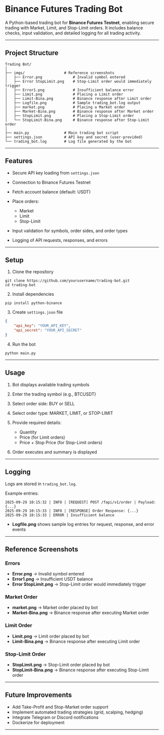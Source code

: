 # Binance Futures Trading Bot

A Python-based trading bot for **Binance Futures Testnet**, enabling secure trading with Market, Limit, and Stop-Limit orders. It includes balance checks, input validation, and detailed logging for all trading activity.

---

## Project Structure

```
Trading Bot/
│
├── imgs/                  # Reference screenshots
│   ├── Error.png              # Invalid symbol entered
│   ├── Error StopLimit.png    # Stop-Limit order would immediately trigger
│   ├── Error1.png             # Insufficient balance error
│   ├── Limit.png              # Placing a Limit order
│   ├── Limit-Bina.png         # Binance response after Limit order
│   ├── Logfile.png            # Sample trading_bot.log output
│   ├── market.png             # Placing a Market order
│   ├── Market-Bina.png        # Binance response after Market order
│   ├── StopLimit.png          # Placing a Stop-Limit order
│   └── StopLimit-Bina.png     # Binance response after Stop-Limit order
│
├── main.py                # Main trading bot script
├── settings.json          # API key and secret (user-provided)
└── trading_bot.log        # Log file generated by the bot
```

---

## Features

* Secure API key loading from `settings.json`
* Connection to Binance Futures Testnet
* Fetch account balance (default: USDT)
* Place orders:

  * Market
  * Limit
  * Stop-Limit
* Input validation for symbols, order sides, and order types
* Logging of API requests, responses, and errors

---

## Setup

1. Clone the repository

```
git clone https://github.com/yourusername/trading-bot.git
cd trading-bot
```

2. Install dependencies

```
pip install python-binance
```

3. Create `settings.json` file

```json
{
    "api_key": "YOUR_API_KEY",
    "api_secret": "YOUR_API_SECRET"
}
```

4. Run the bot

```
python main.py
```

---

## Usage

1. Bot displays available trading symbols

2. Enter the trading symbol (e.g., BTCUSDT)

3. Select order side: BUY or SELL

4. Select order type: MARKET, LIMIT, or STOP-LIMIT

5. Provide required details:

   * Quantity
   * Price (for Limit orders)
   * Price + Stop Price (for Stop-Limit orders)

6. Order executes and summary is displayed

---

## Logging

Logs are stored in `trading_bot.log`.

Example entries:

```
2025-09-29 10:15:32 | INFO | [REQUEST] POST /fapi/v1/order | Payload: {...}
2025-09-29 10:15:33 | INFO | [RESPONSE] Order Response: {...}
2025-09-29 10:15:33 | ERROR | Insufficient balance
```

* **Logfile.png** shows sample log entries for request, response, and error events

---

## Reference Screenshots

### Errors

* **Error.png** → Invalid symbol entered
* **Error1.png** → Insufficient USDT balance
* **Error StopLimit.png** → Stop-Limit order would immediately trigger

### Market Order

* **market.png** → Market order placed by bot
* **Market-Bina.png** → Binance response after executing Market order

### Limit Order

* **Limit.png** → Limit order placed by bot
* **Limit-Bina.png** → Binance response after executing Limit order

### Stop-Limit Order

* **StopLimit.png** → Stop-Limit order placed by bot
* **StopLimit-Bina.png** → Binance response after executing Stop-Limit order

---

## Future Improvements

* Add Take-Profit and Stop-Market order support
* Implement automated trading strategies (grid, scalping, hedging)
* Integrate Telegram or Discord notifications
* Dockerize for deployment

---

